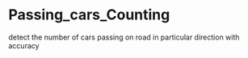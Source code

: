# Passing_cars_Counting
detect the number of cars passing on road in particular direction with accuracy 
